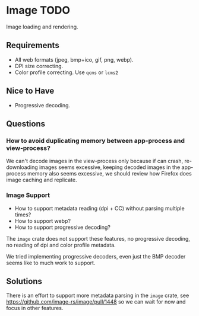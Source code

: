 # Image TODO

Image loading and rendering.

## Requirements

* All web formats (jpeg, bmp+ico, gif, png, webp).
* DPI size correcting.
* Color profile correcting.
    Use `qcms` or `lcms2`

## Nice to Have

* Progressive decoding.

## Questions

### How to avoid duplicating memory between app-process and view-process?

We can't decode images in the view-process only because if can crash, re-downloading images seems excessive,
keeping decoded images in the app-process memory also seems excessive, we should review how Firefox does image
caching and replicate.

### Image Support

* How to support metadata reading (dpi + CC) without parsing multiple times?
* How to support webp?
* How to support progressive decoding?

The `image` crate does not support these features, no
progressive decoding, no reading of dpi and color profile metadata.

We tried implementing progressive decoders, even just the BMP decoder seems like to much work to support.

## Solutions

There is an effort to support more metadata parsing in the `image` crate, see https://github.com/image-rs/image/pull/1448
so we can wait for now and focus in other features.